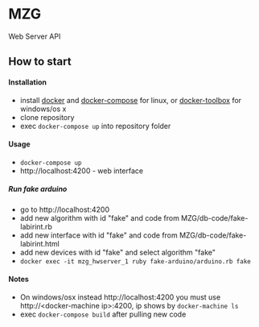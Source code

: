 # MZG
Web Server API

## How to start

#### Installation
  - install [docker](https://docs.docker.com/linux/step_one/) and [docker-compose](https://docs.docker.com/compose/install/) for linux, or [docker-toolbox](https://www.docker.com/products/docker-toolbox) for windows/os x
  - clone repository
  - exec ```docker-compose up``` into repository folder

#### Usage
  - ```docker-compose up```
  - http://localhost:4200 - web interface

##### Run fake arduino
  - go to http://localhost:4200
  - add new algorithm with id "fake" and code from MZG/db-code/fake-labirint.rb
  - add new interface with id "fake" and code from MZG/db-code/fake-labirint.html
  - add new devices with id "fake" and select algorithm "fake"
  - ```docker exec -it mzg_hwserver_1 ruby fake-arduino/arduino.rb fake```

#### Notes
  - On windows/osx instead http://localhost:4200 you must use http://\<docker-machine ip\>:4200, ip shows by ```docker-machine ls```
  - exec ```docker-compose build``` after pulling new code
